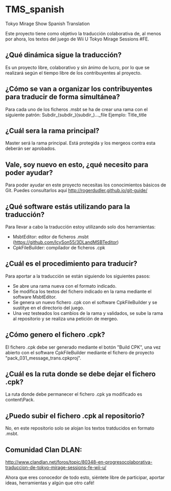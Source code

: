 # TMS_spanish
Tokyo Mirage Show Spanish Translation

Este proyecto tiene como objetivo la traducción colaborativa de, al menos por ahora, los textos del juego de Wii U Tokyo Mirage Sessions #FE.

## ¿Qué dinámica sigue la traducción?
Es un proyecto libre, colaborativo y sin ánimo de lucro, por lo que se realizará según el tiempo libre de los contribuyentes al proyecto.

## ¿Cómo se van a organizar los contribuyentes para traducir de forma simultánea?
Para cada uno de los ficheros .msbt se ha de crear una rama con el siguiente patrón:
  Subdir_(subdir_)(subdir_)..._file
  Ejemplo: Title_title
  
## ¿Cuál sera la rama principal?
Master será la rama principal. Está protegida y los mergeos contra esta deberán ser aprobados.

## Vale, soy nuevo en esto, ¿qué necesito para poder ayudar?
Para poder ayudar en este proyecto necesitas los conocimientos básicos de Git. Puedes consultarlos aquí http://rogerdudler.github.io/git-guide/

## ¿Qué software estás utilizando para la traducción?
Para llevar a cabo la traducción estoy utilizando solo dos herramientas:
  - MsbtEditor: editor de ficheros .msbt (https://github.com/IcySon55/3DLandMSBTeditor)
  - CpkFileBuilder: compilador de ficheros .cpk
  
## ¿Cuál es el procedimiento para traducir?
Para aportar a la traducción se están siguiendo los siguientes pasos:
  - Se abre una rama nueva con el formato indicado.
  - Se modifica los textos del fichero indicado en la rama mediante el software MsbtEditor.
  - Se genera un nuevo fichero .cpk con el software CpkFileBuilder y se sustitye en el directorio del juego.
  - Una vez testeados los cambios de la rama y validados, se sube la rama al repositorio y se realiza una petición de mergeo.
  
## ¿Cómo genero el fichero .cpk?
El fichero .cpk debe ser generado mediante el botón "Build CPK", una vez abierto con el software CpkFileBuilder mediante el fichero de proyecto "pack_031_message_trans.cpkproj".

## ¿Cuál es la ruta donde se debe dejar el fichero .cpk?
La ruta donde debe permanecer el fichero .cpk ya modificado es content\Pack.

## ¿Puedo subir el fichero .cpk al repositorio?
No, en este repositorio solo se alojan los textos tratducidos en formato .msbt.

## Comunidad Clan DLAN:
http://www.clandlan.net/foros/topic/80348-en-progresocolaborativa-traduccion-de-tokyo-mirage-sessions-fe-wii-u/

Ahora que eres conocedor de todo esto, siéntete libre de participar, aportar ideas, herramientas y algún que otro café!

